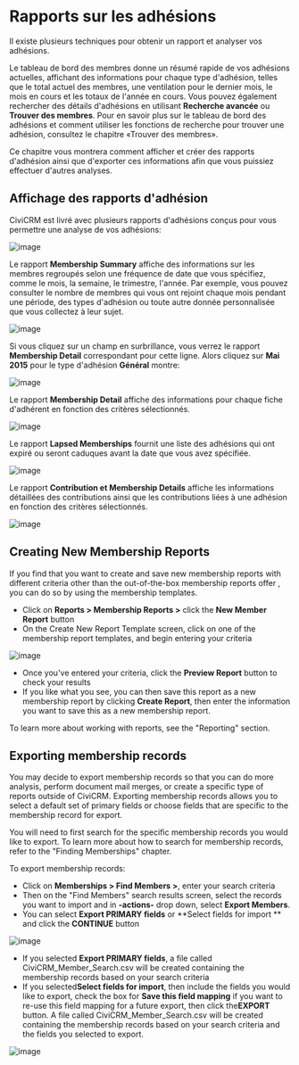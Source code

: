 Rapports sur les adhésions 
==================

Il existe plusieurs techniques pour obtenir un rapport et analyser vos adhésions.

Le tableau de bord des membres donne un résumé rapide de vos adhésions actuelles, affichant des informations pour chaque type d'adhésion, telles que le total actuel des membres, une ventilation pour le dernier mois, le mois en cours et les totaux de l'année en cours. Vous pouvez également rechercher des détails d'adhésions en utilisant **Recherche avancée** ou **Trouver des membres**. Pour en savoir plus sur le tableau de bord des adhésions et comment utiliser les fonctions de recherche pour trouver une adhésion, consultez le chapitre «Trouver des membres».

Ce chapitre vous montrera comment afficher et créer des rapports d'adhésion ainsi que d'exporter ces informations afin que vous puissiez effectuer d'autres analyses.

Affichage des rapports d'adhésion
--------------------------
CiviCRM est livré avec plusieurs rapports d'adhésions conçus pour vous permettre une analyse de vos adhésions:

![image](../img/membership%20report%20list_1.PNG) 

Le rapport  **Membership Summary** affiche des informations sur les membres regroupés selon une fréquence de date que vous spécifiez, comme le mois, la semaine, le trimestre, l'année. Par exemple, vous pouvez consulter le nombre de membres qui vous ont rejoint chaque mois pendant une période, des types d'adhésion ou toute autre donnée personnalisée que vous collectez à leur sujet.

![image](../img/membership%20summary%20report.PNG)

Si vous cliquez sur un champ en surbrillance, vous verrez le rapport **Membership Detail** correspondant pour cette ligne. Alors cliquez sur **Mai 2015** pour le type d'adhésion **Général** montre:

![image](../img/membership%20detail%20from%20summary%20report.PNG)

Le rapport **Membership Detail** affiche des informations pour chaque fiche d'adhérent en fonction des critères sélectionnés.

![image](../img/membership%20detail%20report.PNG) 
 
Le rapport **Lapsed Memberships** fournit une liste des adhésions qui ont expiré ou seront caduques avant la date que vous avez spécifiée.

![image](../img/membership%20lapsed%20report.PNG) 

Le rapport **Contribution et Membership Details** affiche les informations détaillées des contributions ainsi que les contributions liées à une adhésion en fonction des critères sélectionnés.

![image](../img/membership%20contribution%20report.PNG) 

Creating New Membership Reports
-------------------------------

If you find that you want to create and save new membership reports with
different criteria other than the out-of-the-box membership reports
offer , you can do so by using the membership templates.

-   Click on **Reports > Membership Reports >** click the **New Member
    Report** button
-   On the Create New Report Template screen, click on one of the
    membership report templates, and begin entering your criteria

![image](../img/memberships%20create%20new%20membership%20report_1.JPG)

-   Once you've entered your criteria, click the **Preview Report**
    button to check your results
-   If you like what you see, you can then save this report as a new
    membership report by clicking **Create Report**, then enter the
    information you want to save this as a new membership report.

To learn more about working with reports, see the "Reporting" section.

Exporting membership records
----------------------------

You may decide to export membership records so that you can do more
analysis, perform document mail merges, or create a specific type of
reports outside of CiviCRM. Exporting membership records allows you to
select a default set of primary fields or choose fields that are
specific to the membership record for export.

You will need to first search for the specific membership records you
would like to export. To learn more about how to search for membership
records, refer to the "Finding Memberships" chapter.

To export membership records:

-   Click on **Memberships > Find Members >**, enter your search
    criteria
-   Then on the "Find Members" search results screen, select the records
    you want to import and in **-actions-** drop down, select **Export
    Members**.
-   You can select **Export PRIMARY fields** or **Select fields for
    import ** and click the **CONTINUE** button

![image](../img/memberships%20export%20memberships%20screen.JPG)

-   If you selected **Export PRIMARY fields**, a file called
    CiviCRM_Member_Search.csv will be created containing the
    membership records based on your search criteria
-   If you selected**Select fields for import**, then include the
    fields you would like to export, check the box for **Save this field
    mapping** if you want to re-use this field mapping for a future
    export, then click the**EXPORT** button. A file called
    CiviCRM_Member_Search.csv will be created containing the
    membership records based on your search criteria and the fields you
    selected to export.

![image](../img/memberships%20select%20fields%20to%20export.JPG)
